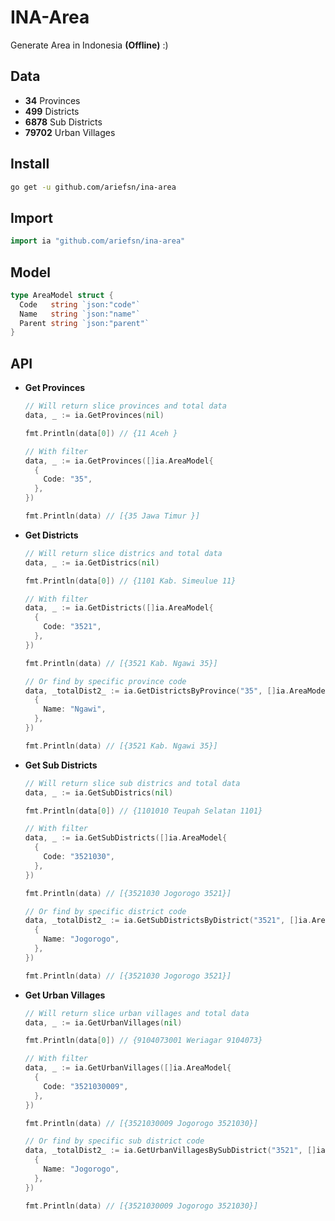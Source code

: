 # INA-Area

Generate Area in Indonesia **(Offline)** :)

## Data

- **34** Provinces
- **499** Districts
- **6878** Sub Districts
- **79702** Urban Villages

## Install

```sh
go get -u github.com/ariefsn/ina-area
```

## Import

```go
import ia "github.com/ariefsn/ina-area"
```

## Model

```go
type AreaModel struct {
  Code   string `json:"code"`
  Name   string `json:"name"`
  Parent string `json:"parent"`
}
```

## API

- **Get Provinces**

  ```go
  // Will return slice provinces and total data
  data, _ := ia.GetProvinces(nil)

  fmt.Println(data[0]) // {11 Aceh }

  // With filter
  data, _ := ia.GetProvinces([]ia.AreaModel{
    {
      Code: "35",
    },
  })

  fmt.Println(data) // [{35 Jawa Timur }]
  ```

- **Get Districts**

  ```go
  // Will return slice districs and total data
  data, _ := ia.GetDistrics(nil)

  fmt.Println(data[0]) // {1101 Kab. Simeulue 11}

  // With filter
  data, _ := ia.GetDistricts([]ia.AreaModel{
    {
      Code: "3521",
    },
  })

  fmt.Println(data) // [{3521 Kab. Ngawi 35}]

  // Or find by specific province code
  data, _totalDist2_ := ia.GetDistrictsByProvince("35", []ia.AreaModel{
    {
      Name: "Ngawi",
    },
  })

  fmt.Println(data) // [{3521 Kab. Ngawi 35}]
  ```

- **Get Sub Districts**

  ```go
  // Will return slice sub districs and total data
  data, _ := ia.GetSubDistrics(nil)

  fmt.Println(data[0]) // {1101010 Teupah Selatan 1101}

  // With filter
  data, _ := ia.GetSubDistricts([]ia.AreaModel{
    {
      Code: "3521030",
    },
  })

  fmt.Println(data) // [{3521030 Jogorogo 3521}]

  // Or find by specific district code
  data, _totalDist2_ := ia.GetSubDistrictsByDistrict("3521", []ia.AreaModel{
    {
      Name: "Jogorogo",
    },
  })

  fmt.Println(data) // [{3521030 Jogorogo 3521}]
  ```

- **Get Urban Villages**

  ```go
  // Will return slice urban villages and total data
  data, _ := ia.GetUrbanVillages(nil)

  fmt.Println(data[0]) // {9104073001 Weriagar 9104073}

  // With filter
  data, _ := ia.GetUrbanVillages([]ia.AreaModel{
    {
      Code: "3521030009",
    },
  })

  fmt.Println(data) // [{3521030009 Jogorogo 3521030}]

  // Or find by specific sub district code
  data, _totalDist2_ := ia.GetUrbanVillagesBySubDistrict("3521", []ia.AreaModel{
    {
      Name: "Jogorogo",
    },
  })

  fmt.Println(data) // [{3521030009 Jogorogo 3521030}]
  ```
